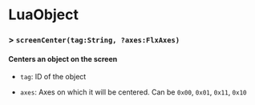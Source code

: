 # LuaObject

### > `screenCenter(tag:String, ?axes:FlxAxes)`

#### Centers an object on the screen 

- `tag`: ID of the object 

- `axes`: Axes on which it will be centered. Can be `0x00`, `0x01`, `0x11`, `0x10` 

